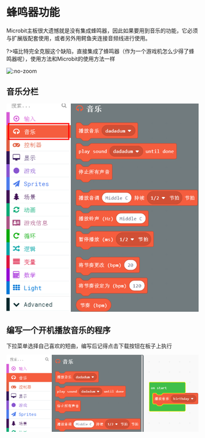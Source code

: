 # 蜂鸣器功能

Microbit主板很大遗憾就是没有集成蜂鸣器，因此如果要用到音乐的功能，它必须与扩展版配套使用，或者另外用鳄鱼夹连接音频线进行使用。

?>喵比特完全克服这个缺陷，直接集成了蜂鸣器（作为一个游戏机怎么少得了蜂鸣器呢），使用方法和Microbit的使用方法一样

![](https://s2.ax1x.com/2019/01/28/kM8nFx.png ':no-zoom')

## 音乐分栏

![](./image/c05_02.png)

## 编写一个开机播放音乐的程序

下拉菜单选择自己喜欢的短曲，编写后记得点击下载按钮在板子上执行

![](./image/c05_03.png)

